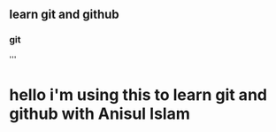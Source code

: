 
## learn git and github
   ### git


   '''<h1>hello i'm using this to learn git and github with Anisul Islam</h1>
